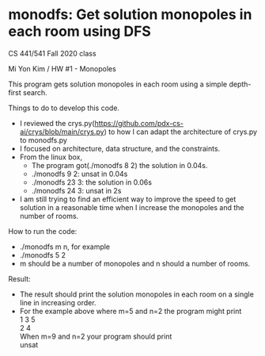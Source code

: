 # monodfs: Get solution monopoles in each room using DFS
CS 441/541 Fall 2020 class

Mi Yon Kim / HW #1 - Monopoles

This program gets solution monopoles in each room using a simple depth-first search.

Things to do to develop this code.
  * I reviewed the crys.py(https://github.com/pdx-cs-ai/crys/blob/main/crys.py) to how I can adapt the architecture of crys.py to monodfs.py
  * I focused on architecture, data structure, and the constraints.
  * From the linux box, 
    - The program got(./monodfs 8 2) the solution in 0.04s.
    - ./monodfs 9 2: unsat in 0.04s
    - ./monodfs 23 3: the solution in 0.06s
    - ./monodfs 24 3: unsat in 2s
  * I am still trying to find an efficient way to improve the speed to get solution in a reasonable time when I increase the monopoles and the number of rooms.
   
How to run the code:
  * ./monodfs m n, for example
  * ./monodfs 5 2
  * m should be a number of monopoles and n should a number of rooms.

Result:
  * The result should print the solution monopoles in each room on a single line in increasing order. 
  * For the example above where m=5 and n=2 the program might print\
    1 3 5\
    2 4\
    When m=9 and n=2 your program should print\
    unsat
